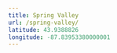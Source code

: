 ```yaml
---
title: Spring Valley
url: /spring-valley/
latitude: 43.9388826
longitude: -87.83953380000001
---
```


